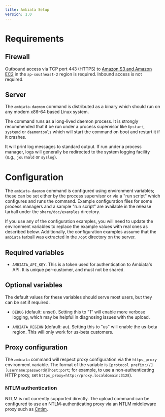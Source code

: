 ```yaml
---
title: Ambiata Setup
version: 1.0
---
```


# Requirements

## Firewall

Outbound access via TCP port 443 (HTTPS) to [Amazon S3 and Amazon
EC2](https://docs.aws.amazon.com/general/latest/gr/aws-ip-ranges.html)
in the `ap-southeast-2` region is required. Inbound access is not required.

## Server

The `ambiata-daemon` command is distributed as a binary which should run on
any modern x86-64 based Linux system.

The command runs as a long-lived daemon process. It is strongly
recommended that it be run under a process supervisor like `Upstart`,
`systemd` or `daemontools` which will start the command on boot and
restart it if it crashes.

It will print log messages to standard output. If run under a process
manager, logs will generally be redirected to the system logging
facility (e.g., `journald` or `syslog`).

# Configuration

The `ambiata-daemon` command is configured using environment
variables; these can be set either by the process supervisor or via a
"run script" which configures and runs the command. Example
configuration files for some process managers and a sample "run
script" are available in the release tarball under the
`share/doc/examples` directory.

If you use any of the configuration examples, you will need to update
the environment variables to replace the example values with real ones
as described below. Additionally, the configuration examples assume
that the `ambiata` tarball was extracted in the `/opt` directory on
the server.

## Required variables

 - `AMBIATA_API_KEY`. This is a token used for authentication to
   Ambiata's API. It is unique per-customer, and must not be shared.

## Optional variables

The default values for these variables should serve most users, but
they can be set if required.

 - `DEBUG` (default: unset). Setting this to "1" will enable more
   verbose logging, which may be helpful in diagnosing issues with the
   upload.

 - `AMBIATA_REGION` (default: au). Setting this to "us" will enable
   the us-beta region. This will only work for us-beta customers.


## Proxy configuration

The `ambiata` command will respect proxy configuration via
the `https_proxy` environment variable. The format of the variable is
`[protocol prefix://][username:password@]host:port`; for example,
to use a non-authenticating HTTP proxy, set
`https_proxy=http://proxy.localdomain:3128`).

### NTLM authentication

NTLM is not currently supported directly. The upload command can be
configured to use an NTLM-authenticating proxy via an NTLM middleware
proxy such as [Cntlm](http://cntlm.sourceforge.net/).

